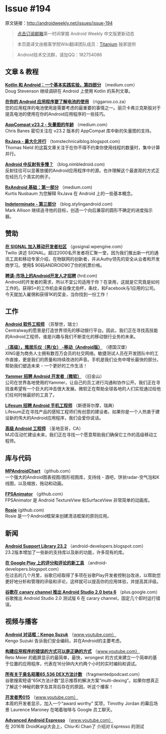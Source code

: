 # Issue #194

>

原文链接：<http://androidweekly.net/issues/issue-194>

> [点击订阅邮箱](http://tinyletter.com/androidweeklycn)第一时间掌握 Android Weekly 中文版更新动态

> 本页面译文由极客学院Wiki翻译团队成员：[Titanjum](https://github.com/JungleTian) 独家提供

> Android技术交流群，请加QQ：182754086


## 文章 & 教程

**[Kotlin 和 Android：一个基本实践实验，第四部分](https://medium.com/@CodingDoug/kotlin-android-a-brass-tacks-experiment-part-4-4b7b501fa457#.watq7iye5)**
（medium.com）  
Doug Stevenson 继续调研在 Android 上使用 Kotlin 的系列文章。

**[在你的 Android 应用程序要了解电池的使用](http://riggaroo.co.za/understanding-battery-usage-android-app/)**
（riggaroo.co.za）  
您的应用程序的电池使用是需要考虑的最重要的事情之一。丽贝卡弗兰克斯股对于提高电池的使用在你的Andr​​oid应用程序的一些技巧。

**[AppCompat v23.2 - 矢量图的年龄](https://medium.com/@chrisbanes/appcompat-v23-2-age-of-the-vectors-91cbafa87c88#.9pxrj8wch)**
（medium.com）  
Chris Banes 密切关注在 v23.2 版本的 AppCompat 库中新的矢量图的支持。

**[RxJava - 最大化并行](http://tomstechnicalblog.blogspot.nl/2016/02/rxjava-maximizing-parallelization.html)**
（tomstechnicalblog.blogspot.com)   
Thomas Nield 的这篇文章关注于在你不得不约束你使用线程的数量时，集中计算并行。

**[Android 中反射有多慢？](http://blog.nimbledroid.com/2016/02/23/slow-Android-reflection.html)**
（blog.nimbledroid.com)   
反射往往可以显著放缓的Andr​​oid应用程序中的源。也许理解这个最直观的方式正在经历几个真实的例子。

**[RxAndroid 基础：第一部分](https://medium.com/@kurtisnusbaum/rxandroid-basics-part-1-c0d5edcf6850#.vzl19cezl)**
（medium.com)   
Kurtis Nusbaum 为您解释 RxJava 在 Android 上的一些基本概念。

**[Indeterminate - 第三部分](https://blog.stylingandroid.com/indeterminate-part-3/)**
（blog.stylingandroid.com)   
Mark Allison 继续追寻他的目标，创造一个向后兼容的圆形不确定的进度指示器。


## 赞助

**[在 SIGNAL 加入移动开发者社区](http://gosignal.wpengine.com/hello-android-weekly-2/)**
（gosignal.wpengine.com）  
Twilio 讲述 SIGNAL。超过2000名开发者将汇聚一堂，因为我们推出新一代的通讯工具和移动专家介绍，在物联网的创新者，并从Authy领先的安全从业者和开发商学习。使用$ 90码ANDROID90了你的机票价格。

**[聘请-市场上的Android开发人才招聘](https://hired.com)**
 (hrd.com)    
Android的开发者的需求，所以不宜公司​​适用于你？在录用，这就是它究竟是如何工作的。获得5+的工作机会来自像尤伯杯，条纹，和Facebook与1应用的公司。今天就加入雇佣和获得1K的奖金，当你找到一份工作！

## 工作
 
**[Android 软件工程师](https://www.centralway.com/en/careers/open-positions/details#oOgFZfws)**
（苏黎世，瑞士）  
Centralway的愿景是打造世界领先的移动银行平台。因此，我们正在寻找高技能的Andr​​oid工程师，谁是兴趣与我们不断变化的移动银行业务的未来。
 
**[（高级），雅居乐仪（男/女） -移动（Android版）](https://recruitment.xing.com/?yid=1095&agid=58)**
（德国汉堡）  
XING是为商务人士拥有数百万会员的社交网络。敏捷测试人员在开发团队中的工作直接，更是我们的质量和持续改进的声音。手机是我们业务中增长最快的部分。帮助我们塑造未来 - 一个更好的工作生活！
 
**[Yammer 招聘 Android 开发者（微软）](https://careers.microsoft.com/jobdetails.aspx?ss=&pg=0&so=&rw=1&jid=217047&jlang=EN&pp=SS)**
（旧金山）  
公司在世界各地使用的Yammer，让自己的员工进行沟通和协作公开。我们正在寻找谁希望有一个巨大的冲击很大发展。微软正在帮助全球各地的人们实现通过给他们任何时候最好的工具了。
 
**[Lifesum 招聘 Android 手机工程师](http://jobs.lifesum.com/jobs/343-android-developer)**
（斯德哥尔摩，瑞典）  
Lifesum正在寻找产品的感知工程师们有创意的建设者。如果你是一个人热衷于建设新的伟大的Andr​​oid应用程序，我们会爱你说话。
 
**[高级 Android 工程师](http://www.mjdinteractive.com/job/senior-software-engineer-android-2/)**
（圣地亚哥，CA）  
MJD互动忙建设未来，我们正在寻找一个愿意帮助我们确保它工作的高级移动工程师。


## 库与代码

**[MPAndroidChart](https://github.com/PhilJay/MPAndroidChart)**
（github.com）	
一个强大的Andr​​oid图表视图/图形视图库，支持线 - 酒吧，饼状radar-空气泡和K线图，以及缩放，拖动和动画。

**[FPSAnimator](https://github.com/MasayukiSuda/FPSAnimator)**
（github.com）	
FPSAnimator 是 Android TextureView 和SurfaceView 非常简单的动画库。

**[Rosie](https://github.com/Karumi/Rosie/)**
 (github.com)    
Rosie 是一个Android框架来创建清洁框架的原则应用。

## 新闻

**[Android Support Library 23.2](http://android-developers.blogspot.nl/2016/02/android-support-library-232.html)**
（android-developers.blogspot.com）	
23.2版本增加了一些新的支持库以及新的功能，许多现有的库。

 **[在 Google Play 上的评分和评论的新工具](http://android-developers.blogspot.nl/2016/02/new-tools-for-ratings-reviews-on-google.html)**
（android-developers.blogspot.com）	
在过去的几个月里，谷歌已经取得了多项在谷歌Play开发者控制台改进，以帮助您更好地分析和管理的评级和评论，这样就可以提高你的应用体验，并提高其评级。

 **[谷歌在 canary channel 推出 Android Studio 2.0 beta 6](https://plus.google.com/+AndroidDevelopers/posts/j18kocKNvyT)**
（plus.google.com）	
谷歌推出 Android Studio 2.0 测试版 6 在 carary channel，固定几个即时运行错误。 

## 视频与播客

**[Android 对话框：Kengo Suzuk](https://www.youtube.com/watch?v=pQ3_Rz_wsQ8&feature=youtu.be)**
（www.youtube.com）	  
Kengo Suzuki 告诉我们安全编码，并在Android的主要考虑。

**[构建应用程序的错误的方式可以是正确的方式](https://www.youtube.com/watch?v=mvhKjh5D1WQ&feature=youtu.be)**
（www.youtube.com）	  
Reto Meier 的截屏显示的最简单，最快，wrongest 的方式来建立一个简单的基于位置的应用程序，代表在16分钟内大约两个小时的实时编码和调试。

**[所有关于臭名昭著65,536 DEX方法计数](http://fragmentedpodcast.com/episodes/29/)**
（fragmentedpodcast.com）	  
谷歌搜索短语“65K方法计数”显示推荐的解决方案“multi-dexing”。如果你想真正了解这个神秘的数字及其背后存在的原因，听这个播客！


**[开发者秀015](https://www.youtube.com/watch?v=gieu0JgaoO4)**
（www.youtube.com）	  
本周的开发者显示，加入一个“award worthy” 奖项，Timothy Jordan 的幕后场景 Laurence Maroney 在喝着咖啡与 Google 员工聊天。

**[Advanced Android Espresso](https://www.youtube.com/watch?v=2tkGpKzBtoM&feature=youtu.be)**
（www.youtube.com）	  
在 2016年 DroidKaigi大会上，Chiu-Ki Chan了 介绍对 Espresso 的测试


